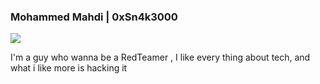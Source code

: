### Mohammed Mahdi | 0xSn4k3000
![](https://arturssmirnovs.github.io/github-profile-readme-generator/images/banner.png)

I'm a guy who wanna be a RedTeamer , I like every thing about tech, and what i like more is hacking it
